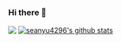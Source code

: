 ### Hi there 👋
<a href="https://github.com/seanyu4296"><img align="center" src="https://github-readme-stats.vercel.app/api/top-langs/?username=seanyu4296&layout=compact&langs_count=10&hide_border=true&custom_title=Most+used+languages&theme=dark" /></a>&nbsp;<a href="https://github.com/koddr"><img align="center" src="https://github-readme-stats.vercel.app/api?username=seanyu4296&show_icons=true&hide_border=true&theme=dark&line_height=25" alt="seanyu4296's github stats" /></a>
<!--
**seanyu4296/seanyu4296** is a ✨ _special_ ✨ repository because its `README.md` (this file) appears on your GitHub profile.

Here are some ideas to get you started:

- 🔭 I’m currently working on ...
- 🌱 I’m currently learning ...
- 👯 I’m looking to collaborate on ...
- 🤔 I’m looking for help with ...
- 💬 Ask me about ...
- 📫 How to reach me: ...
- 😄 Pronouns: ...
- ⚡ Fun fact: ...
-->

